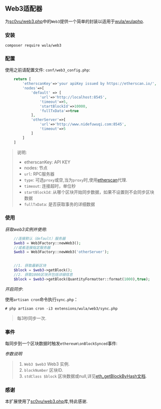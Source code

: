 ## Web3适配器
为[sc0vu/web3.php](https://packagist.org/packages/sc0vu/web3.php)中的`Web3`提供一个简单的封装以适用于[wula/wulaphp](https://packagist.org/packages/wula/wulaphp).

### 安装

`composer require wula/web3`

### 配置

使用之前请配置文件: `conf/web3_config.php`:

```php
    return [
        'etherscanKey'=>'your apiKey issued by https://etherscan.io/',
        'nodes'=>[
            'default' => [
                'url'=>'http://localhost:8545',
                'timeout'=>5,
                'startBlockId'=>10000,
                'fullTxData'=>true
            ],
            'otherServer'=>[
                'url'=>'http://www.nidefuwuqi.com:8545',
                'timeout'=>5
            ]
        ]
    ]
```
> 说明:
> * etherscanKey: API KEY
> * nodes: 节点 
> * `url`: RPC服务器
> * `type`: 可选`proxy`或空,当为`proxy`时,使用[etherscan](https://etherscan.io/apis#proxy)代理. 
> * `timeout`: 连接超时，单位秒
> * `startBlockId`: 从哪个区块开始同步数据，如果不设置则不会同步区块数据
> * `fullTxData`: 是否获取事务的详细数据

### 使用

*获取web3实例并使用*:

```php
    //连接默认（default）服务器
    $web3 = Web3Factory::newWeb3();
    //或者连接指定服务器
    $web3 = Web3Factory::newWeb3('otherServer');
    
    
    //1. 获取最新区块
    $block = $web3->getBlock();
    //2. 获取1000区块并包括详细信息
    $block = $web3->getBlock(QuantityFormatter::format(1000),true); 
```

*开启同步*:

使用`artisan cron`命令执行`sync.php`：

`# php artisan cron -i3 extensions/wula/web3/sync.php`

> 每3秒同步一次.

### 事件
每同步到一个区块数据时触发`ethereum\onBlockSynced`事件:

*参数说明*

> 1. `Web3 $web3` Web3 实例.
> 2. `blockNumber` 区块ID.
> 3. `stdClass $block` 区块数据或null,详见[eth_getBlockByHash文档](https://github.com/ethereum/wiki/wiki/JSON-RPC#eth_getblockbyhash).

### 感谢

本扩展使用了[sc0vu/web3.php](https://packagist.org/packages/sc0vu/web3.php)库,特此感谢.
